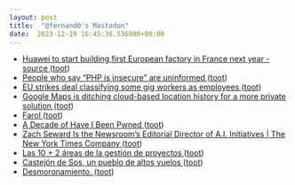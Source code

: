 ```yaml
---
layout: post
title:  "@fernand0's Mastodon"
date:  2023-12-19 16:45:36.536000+00:00
---
```

*  [Huawei to start building first European factory in France next year - source  ](https://www.reuters.com/technology/huawei-start-building-first-european-factory-france-next-year-source-2023-12-11/) ([toot](https://mastodon.social/@fernand0/111608092198961689))
*  [People who say “PHP is insecure” are uninformed ](http://hakluke.com/blogpeople-who-say-php-is-insecure-are-uninforme) ([toot](https://mastodon.social/@fernand0/111607713690780368))
*  [EU strikes deal classifying some gig workers as employees ](https://www.politico.eu/article/eu-deal-gig-workers-employees-drivers-contractors-employees-labor-rights) ([toot](https://mastodon.social/@fernand0/111607105926846346))
*  [Google Maps is ditching cloud-based location history for a more private solution ](https://www.androidpolice.com/google-maps-new-controls-and-location-history-updates) ([toot](https://mastodon.social/@fernand0/111606862013970424))
*  [Farol ](https://www.flickr.com/photos/fernand0/53386824307) ([toot](https://mastodon.social/@fernand0/111606860074797359))
*  [A Decade of Have I Been Pwned ](https://www.troyhunt.com/a-decade-of-have-i-been-pwned) ([toot](https://mastodon.social/@fernand0/111606576351933438))
*  [Zach Seward Is the Newsroom’s Editorial Director of A.I. Initiatives \| The New York Times Company  ](https://www.nytco.com/press/zach-seward-is-the-newsrooms-editorial-director-of-a-i-initiatives/) ([toot](https://mastodon.social/@fernand0/111606408437657825))
*  [Las 10 + 2 áreas de la gestión de proyectos ](https://www.gmv.com/es-es/media/blog/corporativo/las-10-2-areas-de-la-gestion-de-proyecto) ([toot](https://mastodon.social/@fernand0/111604641941378433))
*  [Castejón de Sos, un pueblo de altos vuelos ](https://www.traveler.es/articulos/castejon-de-sos-pueblo-huesca-que-ver-que-hace) ([toot](https://mastodon.social/@fernand0/111602789199058730))
*  [Desmoronamiento. ](https://avecesunafoto.wordpress.com/2023/12/18/desmoronamiento) ([toot](https://mastodon.social/@fernand0/111602768852516965))
